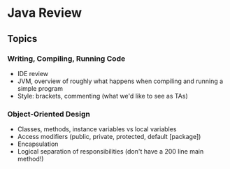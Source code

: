 # Java Review

## Topics

### Writing, Compiling, Running Code
* IDE review
* JVM, overview of roughly what happens when compiling and running a simple program
* Style: brackets, commenting (what we'd like to see as TAs)

### Object-Oriented Design
* Classes, methods, instance variables vs local variables
* Access modifiers (public, private, protected, default [package])
* Encapsulation
* Logical separation of responsibilities (don't have a 200 line main method!)


